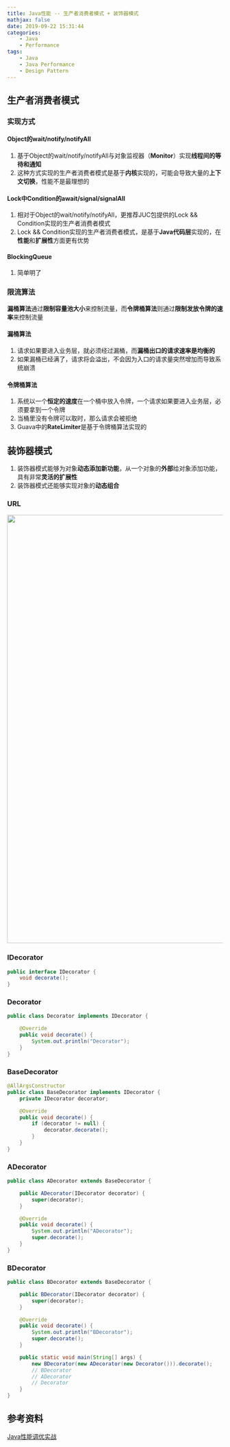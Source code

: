 ```yaml
---
title: Java性能 -- 生产者消费者模式 + 装饰器模式
mathjax: false
date: 2019-09-22 15:31:44
categories:
    - Java
    - Performance
tags:
    - Java
    - Java Performance
    - Design Pattern
---
```


## 生产者消费者模式

### 实现方式

#### Object的wait/notify/notifyAll
1. 基于Object的wait/notify/notifyAll与对象监视器（**Monitor**）实现**线程间的等待和通知**
2. 这种方式实现的生产者消费者模式是基于**内核**实现的，可能会导致大量的**上下文切换**，性能不是最理想的

<!-- more -->

#### Lock中Condition的await/signal/signalAll
1. 相对于Object的wait/notify/notifyAll，更推荐JUC包提供的Lock && Condition实现的生产者消费者模式
2. Lock && Condition实现的生产者消费者模式，是基于**Java代码层**实现的，在**性能**和**扩展性**方面更有优势

#### BlockingQueue
1. 简单明了

### 限流算法
**漏桶算法**通过**限制容量池大小**来控制流量，而**令牌桶算法**则通过**限制发放令牌的速率**来控制流量

#### 漏桶算法
1. 请求如果要进入业务层，就必须经过漏桶，而**漏桶出口的请求速率是均衡的**
2. 如果漏桶已经满了，请求将会溢出，不会因为入口的请求量突然增加而导致系统崩溃

#### 令牌桶算法
1. 系统以一个**恒定的速度**在一个桶中放入令牌，一个请求如果要进入业务层，必须要拿到一个令牌
2. 当桶里没有令牌可以取时，那么请求会被拒绝
3. Guava中的**RateLimiter**是基于令牌桶算法实现的

## 装饰器模式
1. 装饰器模式能够为对象**动态添加新功能**，从一个对象的**外部**给对象添加功能，具有非常**灵活的扩展性**
2. 装饰器模式还能够实现对象的**动态组合**

### URL
<img src="https://java-performance-1253868755.cos.ap-guangzhou.myqcloud.com/java-performance-decorator.png" width=1000/>

### IDecorator
```java
public interface IDecorator {
    void decorate();
}
```

### Decorator
```java
public class Decorator implements IDecorator {

    @Override
    public void decorate() {
        System.out.println("Decorator");
    }
}
```

### BaseDecorator
```java
@AllArgsConstructor
public class BaseDecorator implements IDecorator {
    private IDecorator decorator;

    @Override
    public void decorate() {
        if (decorator != null) {
            decorator.decorate();
        }
    }
}
```

### ADecorator
```java
public class ADecorator extends BaseDecorator {

    public ADecorator(IDecorator decorator) {
        super(decorator);
    }

    @Override
    public void decorate() {
        System.out.println("ADecorator");
        super.decorate();
    }
}
```

### BDecorator
```java
public class BDecorator extends BaseDecorator {

    public BDecorator(IDecorator decorator) {
        super(decorator);
    }

    @Override
    public void decorate() {
        System.out.println("BDecorator");
        super.decorate();
    }

    public static void main(String[] args) {
        new BDecorator(new ADecorator(new Decorator())).decorate();
        // BDecorator
        // ADecorator
        // Decorator
    }
}
```

## 参考资料
[Java性能调优实战](https://time.geekbang.org/column/intro/100028001)